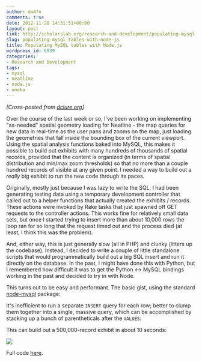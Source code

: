 ```yaml
---
author: dm4fn
comments: true
date: 2012-11-28 14:31:51+00:00
layout: post
link: http://scholarslab.org/research-and-development/populating-mysql-tables-with-node-js/
slug: populating-mysql-tables-with-node-js
title: Populating MySQL tables with Node.js
wordpress_id: 6939
categories:
- Research and Development
tags:
- mysql
- neatline
- node.js
- omeka
---
```


_[Cross-posted from [dclure.org](http://dclure.org/logs/populating-mysql-tables-with-node-js/)]_

Over the course of the last week or so, I've been working on implementing "as-needed" spatial geometry loading for Neatline - the map queries for new data in real-time as the user pans and zooms on the map, just loading the geometries that fall inside the bounding box of the current viewport. Using the spatial analysis functions baked into MySQL, this makes it possible to build out exhibits with many hundreds of thousands of spatial records, provided that the content is organized (in terms of spatial distribution and min/max zoom thresholds) so that no more than a couple hundred records of visible at any given point. I needed a way to build out a _really_ big exhibit to run the new code through its paces.

Originally, mostly just because I was lazy to write the SQL, I had been generating testing data using a temporary development controller that called out to a helper functions that actually created the exhibits / records. These actions were invoked by Rake tasks that just spawned off GET requests to the controller actions. This works fine for relatively small data sets, but once I started trying to insert more than about 10,000 rows the loop ran for so long that the request timed out and the process died (at least, I think this was the problem).

And, either way, this is just generally slow (all in PHP) and clunky (litters up the codebase). Instead, I decided to write a couple of little standalone scripts that would programmatically build out a big SQL insert and run it directly on the database. In the past, I might have done this with Python, but I remembered how difficult it was to get the Python <-> MySQL bindings working in the past and decided to try in with Node.

This turns out to be easy and performant. The basic gist, using the standard [node-mysql](https://github.com/felixge/node-mysql) package:



It's inefficient to run a separate `INSERT` query for each row; better to clump them together into a single, massive query, which can be accomplished by stacking up a bunch of parentheticals after the `VALUES`:



This can build out a 500,000-record exhibit in about 10 seconds:

[![](http://www.scholarslab.org/wp-content/uploads/2012/11/neatline-big-exhibit.jpg)](http://www.scholarslab.org/wp-content/uploads/2012/11/neatline-big-exhibit.jpg)

Full code [here](https://github.com/scholarslab/Neatline/blob/f0b9bc8626177ac9a21d6f9e72ed4d8af033a3fe/.dev/insert.js).
